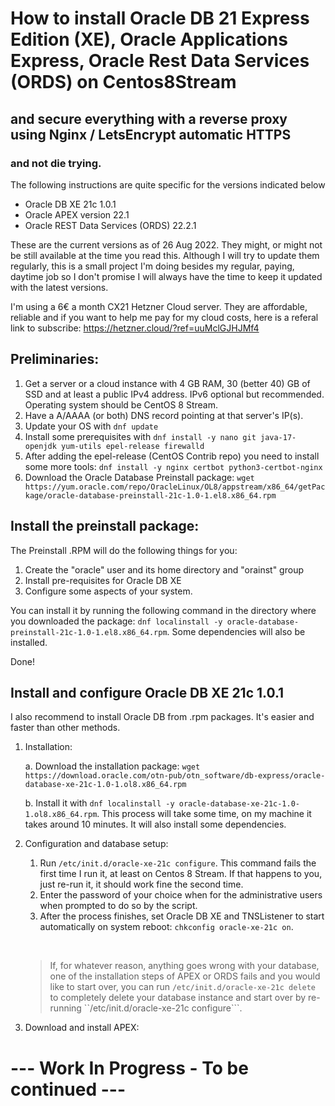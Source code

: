 # How to install Oracle DB 21 Express Edition (XE), Oracle Applications Express, Oracle Rest Data Services (ORDS) on Centos8Stream
## and secure everything with a reverse proxy using Nginx / LetsEncrypt automatic HTTPS
### and not die trying. 

The following instructions are quite specific for the versions indicated below
- Oracle DB XE 21c 1.0.1
- Oracle APEX version 22.1
- Oracle REST Data Services (ORDS) 22.2.1

These are the current versions as of 26 Aug 2022. They might, or might not be still available at the time you read this. Although I will try to update them regularly, this is a small project I'm doing besides my regular, paying, daytime job so I don't promise I will always have the time to keep it updated with the latest versions. 

I'm using a 6€ a month CX21 Hetzner Cloud server. They are affordable, reliable and if you want to help me pay for my cloud costs, here is a referal link to subscribe: https://hetzner.cloud/?ref=uuMclGJHJMf4 

## Preliminaries:

1. Get a server or a cloud instance with 4 GB RAM, 30 (better 40) GB of SSD and at least a public IPv4 address. IPv6 optional but recommended. Operating system should be CentOS 8 Stream. 
2. Have a A/AAAA (or both) DNS record pointing at that server's IP(s).
3. Update your OS with ```dnf update```
4. Install some prerequisites with ```dnf install -y nano git java-17-openjdk yum-utils epel-release firewalld```
5. After adding the epel-release (CentOS Contrib repo) you need to install some more tools: ```dnf install -y nginx certbot python3-certbot-nginx```
6. Download the Oracle Database Preinstall package: ```wget https://yum.oracle.com/repo/OracleLinux/OL8/appstream/x86_64/getPackage/oracle-database-preinstall-21c-1.0-1.el8.x86_64.rpm```

## Install the preinstall package:

The Preinstall .RPM will do the following things for you: 

1. Create the "oracle" user and its home directory and "orainst" group
2. Install pre-requisites for Oracle DB XE
3. Configure some aspects of your system. 

You can install it by running the following command in the directory where you downloaded the package: ```dnf localinstall -y oracle-database-preinstall-21c-1.0-1.el8.x86_64.rpm```. Some dependencies will also be installed. 

Done! 

## Install and configure Oracle DB XE 21c 1.0.1

I also recommend to install Oracle DB from .rpm packages. It's easier and faster than other methods. 

1. Installation: 

    a. Download the installation package: ```wget https://download.oracle.com/otn-pub/otn_software/db-express/oracle-database-xe-21c-1.0-1.ol8.x86_64.rpm```

    b. Install it with ```dnf localinstall -y oracle-database-xe-21c-1.0-1.ol8.x86_64.rpm```. This process will take some time, on my machine it takes around 10 minutes. It will also install some dependencies. 

2. Configuration and database setup: 

    1. Run ```/etc/init.d/oracle-xe-21c configure```. This command fails the first time I run it, at least on Centos 8 Stream. If that happens to you, just re-run it, it should work fine the second time. 
    2. Enter the password of your choice when for the administrative users when prompted to do so by the script. 
    3. After the process finishes, set Oracle DB XE and TNSListener to start automatically on system reboot: ```chkconfig oracle-xe-21c on```.

    &nbsp;
    > If, for whatever reason, anything goes wrong with your database, one of the installation steps of APEX or ORDS fails and you would like to start over, you can run ```/etc/init.d/oracle-xe-21c delete``` to completely delete your database instance and start over by re-running ``/etc/init.d/oracle-xe-21c configure```.

3. Download and install APEX:


# --- Work In Progress - To be continued ---